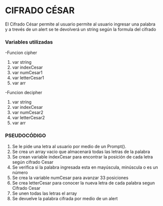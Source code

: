 # CIFRADO CÉSAR
El Cifrado César permite al usuario permite al usuario ingresar una palabra y a trevés de un alert se te devolverá un string según la formula del cifrado

### Variables utilizadas
-Funcion cipher
1. var string
2. var indexCesar
3. var numCesar1
4. var letterCesar1
5. var arr

-Funcion decipher
1. var string
2. var indexCesar
3. var numCesar2
4. var letterCesar2
5. var arr

### PSEUDOCÓDIGO
1. Se le pide una letra al usuario por medio de un Prompt().
2. Se crea un array vacio que almacenará todas las letras de la palabra
3. Se crean variable indexCesar para encontrar la posición de cada letra según cifrado Cesar
4. Se verifica si la palabra ingresada esta en mayúscula, minúscula o es un número
5. Se crea la variable numCesar para avanzar 33 posiciones
6. Se crea letterCesar para conocer la nueva letra de cada palabra segun Cifrado Cesar
7. Se unen todas las letras el array
8. Se devuelve la palabra cifrada por medio de un alert


